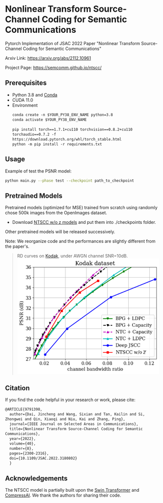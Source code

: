 # Nonlinear Transform Source-Channel Coding for Semantic Communications

Pytorch Implementation of JSAC 2022 Paper "Nonlinear Transform Source-Channel Coding for Semantic Communications"

Arxiv Link: https://arxiv.org/abs/2112.10961

Project Page: https://semcomm.github.io/ntscc/

## Prerequisites
* Python 3.8 and [Conda](https://www.anaconda.com/)
* CUDA 11.0
* Environment
    ```
    conda create -n $YOUR_PY38_ENV_NAME python=3.8
    conda activate $YOUR_PY38_ENV_NAME
    
    pip install torch==1.7.1+cu110 torchvision==0.8.2+cu110 torchaudio==0.7.2 -f https://download.pytorch.org/whl/torch_stable.html
    python -m pip install -r requirements.txt
    ```
  
## Usage


Example of test the PSNR model:
```bash
python main.py --phase test --checkpoint path_to_checkpoint
```

## Pretrained Models

Pretrained models (optimized for MSE) trained from scratch using randomly chose 500k images from the OpenImages dataset.

* Download [NTSCC w/o z models](https://drive.google.com/drive/folders/1qNRu_08-O5-lkqo3Sht48FCLITqqK6t-?usp=sharing) and put them into ./checkpoints folder.

Other pretrained models will be released successively.

Note: We reorganize code and the performances are slightly different from the paper's.

>  RD curves on [Kodak](http://r0k.us/graphics/kodak/), under AWGN channel SNR=10dB.
![kodak_rd](fig/kodak_results_bandwidth/kodak_psnr_cbr_10dB.png)

## Citation
If you find the code helpful in your research or work, please cite:
```
@ARTICLE{9791398,
  author={Dai, Jincheng and Wang, Sixian and Tan, Kailin and Si, Zhongwei and Qin, Xiaoqi and Niu, Kai and Zhang, Ping},
  journal={IEEE Journal on Selected Areas in Communications}, 
  title={Nonlinear Transform Source-Channel Coding for Semantic Communications}, 
  year={2022},
  volume={40},
  number={8},
  pages={2300-2316},
  doi={10.1109/JSAC.2022.3180802}
  }
```

## Acknowledgements
The NTSCC model is partially built upon the [Swin Transformer](https://github.com/microsoft/Swin-Transformer) and [CompressAI](https://github.com/InterDigitalInc/CompressAI/). We thank the authors for sharing their code.


